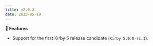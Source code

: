 ```yaml
---
title: v2.0.3
date: 2025-05-19
---
```


**🚀 Features**

- Support for the first Kirby 5 release candidate (`Kirby 5.0.0-rc.1`).
